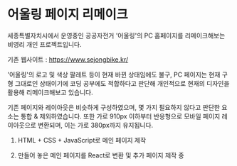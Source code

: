 # 어울링 페이지 리메이크

세종특별자치시에서 운영중인 공공자전거 '어울링'의 PC 홈페이지를 리메이크해보는 비영리 개인 프로젝트입니다.

기존 웹사이트 : https://www.sejongbike.kr/

'어울링'의 로고 및 색상 팔레트 등이 현재 바뀐 상태임에도 불구, PC 페이지는 현재 구형 그대로인 상태이기에
코딩 공부에도 적합하다고 판단해 개인적으로 현재의 디자인을 활용해 리메이크해보고 있습니다.

기존 페이지와 레이아웃은 비슷하게 구성하였으며, 몇 가지 필요하지 않다고 판단한 요소는 통합 & 제외하였습니다.
또한 가로 910px 이하부터 반응형으로 모바일 페이지 레이아웃으로 변환되며, 이는 가로 380px까지 유지됩니다.

1. HTML + CSS + JavaScript로 메인 페이지 제작

2. 만들어 놓은 메인 페이지를 React로 변환 및 추가 페이지 제작 중
